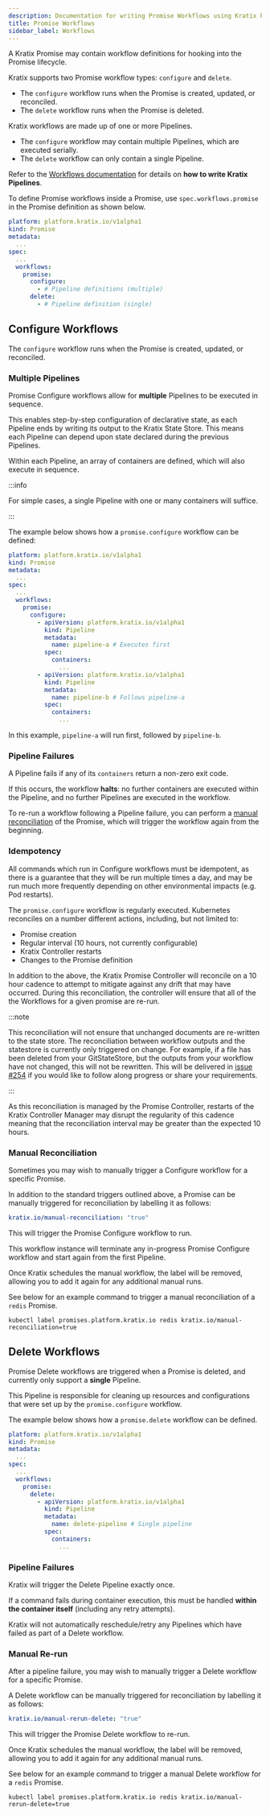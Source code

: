 ```yaml
---
description: Documentation for writing Promise Workflows using Kratix Pipelines, covering how Kratix internally executes the Pipeline containers
title: Promise Workflows
sidebar_label: Workflows
---
```


A Kratix Promise may contain workflow definitions for hooking into the Promise lifecycle.

Kratix supports two Promise workflow types: `configure` and `delete`.

- The `configure` workflow runs when the Promise is created, updated, or reconciled.
- The `delete` workflow runs when the Promise is deleted.

Kratix workflows are made up of one or more Pipelines.

- The `configure` workflow may contain multiple Pipelines, which are executed serially.
- The `delete` workflow can only contain a single Pipeline.

Refer to the [Workflows documentation](../workflows) for details on **how to
write Kratix Pipelines**.

To define Promise workflows inside a Promise, use `spec.workflows.promise` in the Promise
definition as shown below.

```yaml
platform: platform.kratix.io/v1alpha1
kind: Promise
metadata:
  ...
spec:
  ...
  workflows:
    promise:
      configure:
        - # Pipeline definitions (multiple)
      delete:
        - # Pipeline definition (single)
```

## Configure Workflows

The `configure` workflow runs when the Promise is created, updated, or reconciled.

### Multiple Pipelines

Promise Configure workflows allow for **multiple** Pipelines to be executed in sequence.

This enables step-by-step configuration of declarative state, as each Pipeline ends by
writing its output to the Kratix State Store. This means each Pipeline can depend upon
state declared during the previous Pipelines.

Within each Pipeline, an array of containers are defined, which will also execute in
sequence.

:::info

For simple cases, a single Pipeline with one or many containers will suffice.

:::

The example below shows how a `promise.configure` workflow can be defined:

```yaml
platform: platform.kratix.io/v1alpha1
kind: Promise
metadata:
  ...
spec:
  ...
  workflows:
    promise:
      configure:
        - apiVersion: platform.kratix.io/v1alpha1
          kind: Pipeline
          metadata:
            name: pipeline-a # Executes first
          spec:
            containers:
              ...
        - apiVersion: platform.kratix.io/v1alpha1
          kind: Pipeline
          metadata:
            name: pipeline-b # Follows pipeline-a
          spec:
            containers:
              ...
```

In this example, `pipeline-a` will run first, followed by `pipeline-b`.

### Pipeline Failures

A Pipeline fails if any of its `containers` return a non-zero exit code.

If this occurs, the workflow **halts**: no further containers are executed within the
Pipeline, and no further Pipelines are executed in the workflow.

To re-run a workflow following a Pipeline failure, you can perform a
[manual reconciliation](#manual-reconciliation) of the Promise, which will trigger the
workflow again from the beginning.

### Idempotency

All commands which run in Configure workflows must be idempotent, as there is a guarantee
that they will be run multiple times a day, and may be run much more frequently depending
on other environmental impacts (e.g. Pod restarts).

The `promise.configure` workflow is regularly executed. Kubernetes reconciles on a number
different actions, including, but not limited to:

- Promise creation
- Regular interval (10 hours, not currently configurable)
- Kratix Controller restarts
- Changes to the Promise definition

In addition to the above, the Kratix Promise Controller will reconcile on a 10 hour cadence to
attempt to mitigate against any drift that may have occurred. During this reconciliation,
the controller will ensure that all of the the Workflows for a given promise are re-run.

:::note

This reconciliation will not ensure that unchanged documents are re-written to the
state store. The reconciliation between workflow outputs and the statestore is
currently only triggered on change. For example, if a file has been deleted from your
GitStateStore, but the outputs from your workflow have not changed, this will
not be rewritten. This will be delivered in
[issue #254](https://github.com/syntasso/kratix/issues/254) if you would like to
follow along progress or share your requirements.

:::

As this reconciliation is managed by the Promise Controller, restarts of the Kratix Controller
Manager may disrupt the regularity of this cadence meaning that the reconciliation interval
may be greater than the expected 10 hours.

### Manual Reconciliation

Sometimes you may wish to manually trigger a Configure workflow for a specific Promise.

In addition to the standard triggers outlined above, a Promise can be manually triggered
for reconciliation by labelling it as follows:

```yaml
kratix.io/manual-reconciliation: "true"
```

This will trigger the Promise Configure workflow to run.

This workflow instance will terminate any in-progress Promise Configure workflow and start
again from the first Pipeline.

Once Kratix schedules the manual workflow, the label will be removed, allowing you to add
it again for any additional manual runs.

See below for an example command to trigger a manual reconciliation of a `redis` Promise.

```
kubectl label promises.platform.kratix.io redis kratix.io/manual-reconciliation=true
```

## Delete Workflows

Promise Delete workflows are triggered when a Promise is deleted, and currently only
support a **single** Pipeline.

This Pipeline is responsible for cleaning up resources and configurations that were set up
by the `promise.configure` workflow.

The example below shows how a `promise.delete` workflow can be defined.

```yaml
platform: platform.kratix.io/v1alpha1
kind: Promise
metadata:
  ...
spec:
  ...
  workflows:
    promise:
      delete:
        - apiVersion: platform.kratix.io/v1alpha1
          kind: Pipeline
          metadata:
            name: delete-pipeline # Single pipeline
          spec:
            containers:
              ...
```

### Pipeline Failures

Kratix will trigger the Delete Pipeline exactly once.

If a command fails during container execution, this must be handled **within the container
itself** (including any retry attempts).

Kratix will not automatically reschedule/retry any Pipelines which have failed as part of a Delete
workflow.

### Manual Re-run

After a pipeline failure, you may wish to manually trigger a Delete workflow for a specific Promise.

A Delete workflow can be manually triggered for reconciliation by labelling it as follows:

```yaml
kratix.io/manual-rerun-delete: "true"
```

This will trigger the Promise Delete workflow to re-run.

Once Kratix schedules the manual workflow, the label will be removed, allowing you to add
it again for any additional manual runs.

See below for an example command to trigger a manual Delete workflow for a `redis` Promise.

```
kubectl label promises.platform.kratix.io redis kratix.io/manual-rerun-delete=true
```

